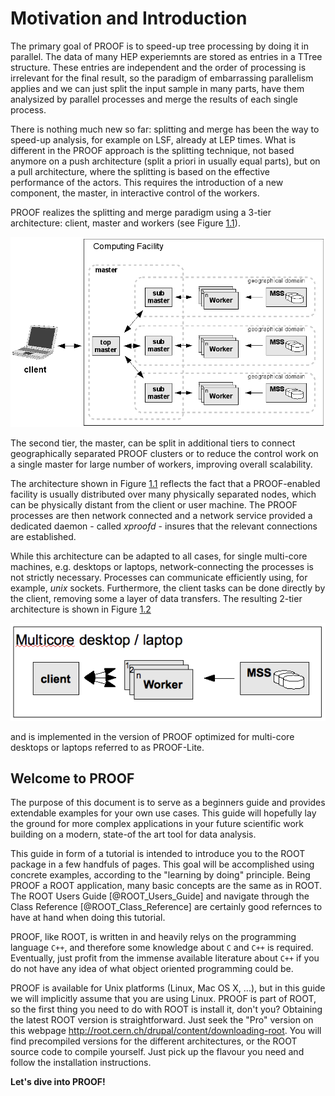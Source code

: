 # Motivation and Introduction #

The primary goal of PROOF is to speed-up tree processing by doing it in parallel.
The data of many HEP experiemnts are stored as entries in a TTree structure.
These entries are independent and the order of processing is irrelevant for the final
result, so the paradigm of embarrassing parallelism applies and we can just split the
input sample in many parts, have them analysized by parallel processes and merge the
results of each single process.

There is nothing much new so far: splitting and merge has been the way to speed-up
analysis, for example on LSF, already at LEP times. What is different in the PROOF 
approach is the splitting technique, not based anymore on a push architecture (split
a priori in usually equal parts), but on a pull architecture, where the splitting is
based on the effective performance of the actors. This requires the introduction of a
new component, the master, in interactive control of the workers.

PROOF realizes the splitting and merge paradigm using a 3-tier architecture: client,
master and workers (see Figure [1.1](#f11)). 

[f11]: figures/arch_proof.png "f11"
<a name="f11"></a>

![PROOF architecture.\label{f11}][f11]

The second tier, the master, can be split in additional tiers to connect geographically
separated PROOF clusters or to reduce the control work on a single master for large number
of workers, improving overall scalability.

The architecture shown in Figure [1.1](#f11) reflects the fact that a PROOF-enabled facility
is usually distributed over many physically separated nodes, which can be physically distant
from the client or user machine. The PROOF processes are then network connected and a network
service provided a dedicated daemon - called _xproofd_ - insures that the relevant connections
are established.

While this architecture can be adapted to all cases, for single multi-core machines, e.g.
desktops or laptops, network-connecting the processes is not strictly necessary. Processes
can communicate efficiently using, for example, _unix_ sockets. Furthermore, the client tasks
can be done directly by the client, removing some a layer of data transfers. The resulting
2-tier architecture is shown in Figure [1.2](#f12)

[f12]: figures/arch_lite.png "f12"
<a name="f12"></a>

![PROOF-Lite architecture.\label{f12}][f12]

and is implemented in the version of PROOF optimized for multi-core desktops or laptops referred
to as PROOF-Lite.

## Welcome to PROOF ##

The purpose of
this document is to serve as a beginners guide and provides extendable
examples for your own use cases.
This guide will hopefully lay the ground for more complex
applications in your future scientific work building on a modern,
state-of the art tool for data analysis.

This guide in form of a tutorial is intended to introduce you to the
ROOT package in a few handfuls of pages. This goal will be accomplished using
concrete examples, according to the "learning by doing" principle.
Being PROOF a ROOT application, many basic concepts are the same as in ROOT.
The ROOT Users Guide [@ROOT_Users_Guide] and navigate through the Class
Reference [@ROOT_Class_Reference] are certainly good refernces to have at hand
when doing this tutorial.

PROOF, like ROOT, is written in and heavily relys
on the programming language `C++`, and therefore some knowledge about
`C` and `C++` is required. Eventually, just profit from the immense
available literature about `C++` if you do not have any idea of what
object oriented programming could be.

PROOF is available for Unix platforms (Linux, Mac OS X, ...), but
in this guide we will implicitly assume that you are using Linux.
PROOF is part of ROOT, so the first thing you need to do with ROOT is install
it, don't you?
Obtaining the latest ROOT version is straightforward. Just seek the "Pro" version
on this webpage <http://root.cern.ch/drupal/content/downloading-root>.
You will find precompiled versions for the different architectures, or
the ROOT source code to compile yourself. Just pick up the flavour you
need and follow the installation instructions.

**Let's dive into PROOF!**
